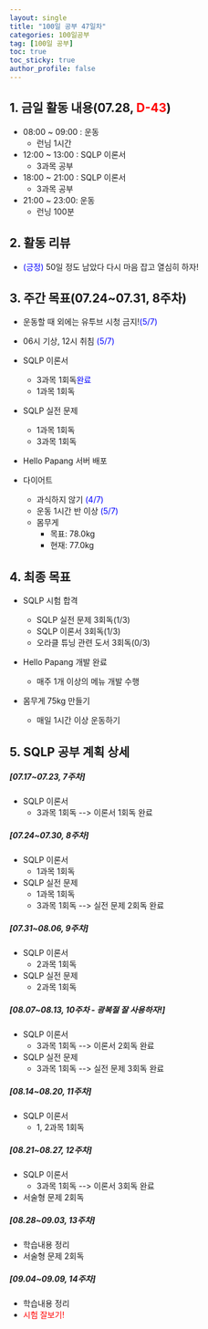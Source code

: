 ```yaml
---
layout: single
title: "100일 공부 47일차"
categories: 100일공부
tag: [100일 공부]
toc: true
toc_sticky: true
author_profile: false
---
```


## 1. 금일 활동 내용(07.28, <span style = "color:red">D-43</span>)

* 08:00 ~ 09:00 : 운동
  * 런님 1시간
* 12:00 ~ 13:00 : SQLP 이론서
  * 3과목 공부
* 18:00 ~ 21:00 : SQLP 이론서
  * 3과목 공부
* 21:00 ~ 23:00: 운동
  * 런닝 100분



## 2. 활동 리뷰

* <span style = "color:blue">(긍정)</span> 50일 정도 남았다 다시 마음 잡고 열심히 하자!



##  3. 주간 목표(07.24~07.31, 8주차)

* 운동할 때 외에는 유투브 시청 금지!<span style = "color:blue">(5/7)</span>

* 06시 기상, 12시 취침 <span style = "color:blue">(5/7)</span>
* SQLP 이론서
  * 3과목 1회독<span style = "color:blue">완료</span>
  * 1과목 1회독
* SQLP 실전 문제
  * 1과목 1회독
  * 3과목 1회독
* Hello Papang 서버 배포
* 다이어트
  * 과식하지 않기 <span style = "color:blue">(4/7)</span>
  * 운동 1시간 반 이상 <span style = "color:blue">(5/7)</span>
  * 몸무게
    * 목표: 78.0kg
    * 현재: 77.0kg



## 4. 최종 목표

* SQLP 시험 합격
  * SQLP 실전 문제 3회독(1/3)
  * SQLP 이론서 3회독(1/3)
  * 오라클 튜닝 관련 도서 3회독(0/3)
* Hello Papang 개발 완료
  * 매주 1개 이상의 메뉴 개발 수행

* 몸무게 75kg 만들기
  * 매일 1시간 이상 운동하기



## 5. SQLP 공부 계획 상세

##### [07.17~07.23, 7주차]

* SQLP 이론서 
  * 3과목 1회독 --> 이론서 1회독 완료

##### [07.24~07.30, 8주차]

* SQLP 이론서 
  * 1과목 1회독
* SQLP 실전 문제
  * 1과목 1회독
  * 3과목 1회독 --> 실전 문제 2회독 완료

##### [07.31~08.06, 9주차]

* SQLP 이론서 
  * 2과목 1회독
* SQLP 실전 문제
  * 2과목 1회독

##### [08.07~08.13, 10주차 - 광복절 잘 사용하자!]

* SQLP 이론서 
  * 3과목 1회독 --> 이론서 2회독 완료
* SQLP 실전 문제
  * 3과목 1회독 --> 실전 문제 3회독 완료

##### [08.14~08.20, 11주차]

* SQLP 이론서 
  * 1, 2과목 1회독

##### [08.21~08.27, 12주차]

* SQLP 이론서 
  * 3과목 1회독 --> 이론서 3회독 완료
* 서술형 문제 2회독

##### [08.28~09.03, 13주차]

* 학습내용 정리
* 서술형 문제 2회독

##### [09.04~09.09, 14주차]

* 학습내용 정리
* <span style = "color:red">시험 잘보기!</span>
